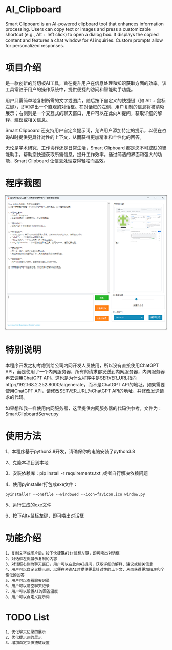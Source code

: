 # AI_Clipboard
Smart Clipboard is an AI-powered clipboard tool that enhances information processing. Users can copy text or images and press a customizable shortcut (e.g., Alt + left click) to open a dialog box. It displays the copied content and features a chat window for AI inquiries. Custom prompts allow for personalized responses.


# 项目介绍
是一款创新的剪切板AI工具，旨在提升用户在信息处理和知识获取方面的效率。该工具常驻于用户的操作系统中，提供便捷的访问和智能助手功能。

用户只需简单地复制所需的文字或图片，随后按下自定义的快捷键（如 Alt + 鼠标左键），即可弹出一个直观的对话框。在对话框的左侧，用户复制的信息将被清晰展示；右侧则是一个交互式的聊天窗口，用户可以在此向AI提问，获取详细的解释、建议或相关信息。

Smart Clipboard 还支持用户自定义提示词，允许用户添加特定的提示，以便在咨询AI时提供更具针对性的上下文，从而获得更加精准和个性化的回答。

无论是学术研究、工作协作还是日常生活，Smart Clipboard 都是您不可或缺的智能助手，帮助您快速获取所需信息，提升工作效率。通过简洁的界面和强大的功能，Smart Clipboard 让信息处理变得轻松而高效。

# 程序截图
![alt text](image-1.png)

# 特别说明
本程序开发之初考虑到给公司内网开发人员使用，所以没有直接使用ChatGPT API，而是使用了一个内网服务器，所有的请求都发送到内网服务器，内网服务器再去调用ChatGPT API。这也是为什么程序中是SERVER_URL指向http://192.168.2.252:8000/aigenerate，而不是ChatGPT API的地址。如果需要使用ChatGPT API，请修改SERVER_URL为ChatGPT API的地址，并修改发送请求的代码。

如果想和我一样使用内网服务器，这里提供内网服务器的代码供参考，文件为：SmartClipboardServer.py

# 使用方法
1、本程序基于python3.8开发，请确保你的电脑安装了python3.8

2、克隆本项目到本地

3、安装依赖库：pip install -r requirements.txt ,或者自行解决依赖问题

4、使用pyinstaller打包成exe文件：

```
pyinstaller --onefile --windowed --icon=favicon.ico window.py
```

5、运行生成的exe文件

6、按下Alt+鼠标左键，即可唤出对话框

# 功能介绍
    1、复制文字或图片后，按下快捷键Alt+鼠标左键，即可唤出对话框
    2、对话框左侧展示复制的内容
    3、对话框右侧为聊天窗口，用户可以在此向AI提问，获取详细的解释、建议或相关信息
    4、用户可以自定义提示词，以便在咨询AI时提供更具针对性的上下文，从而获得更加精准和个性化的回答
    5、用户可以查看聊天记录
    6、用户可以清空聊天记录
    7、用户可以设置AI的回答温度
    8、用户可以自定义提示词

# TODO List
    1、优化聊天记录的展示
    2、优化提示词的展示
    3、增加自定义快捷键设置
    
